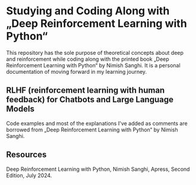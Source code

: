 # Studying and Coding Along with „Deep Reinforcement Learning with Python“

This repository has the sole purpose of theoretical concepts about deep and reinforcement while coding along with the printed book „Deep Reinforcement Learning with Python“ by  Nimish Sanghi. It is a personal documentation of moving forward in my learning journey.

## RLHF (reinforcement learning with human feedback) for Chatbots and Large Language Models

Code examples and most of the explanations I've added as comments are borrowed from „Deep Reinforcement Learning with Python“ by Nimish Sanghi. 

## Resources

Deep Reinforcement Learning with Python, Nimish Sanghi, Apress, Second Edition, July 2024.